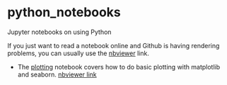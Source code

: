 # python_notebooks
Jupyter notebooks on using Python

If you just want to read a notebook online and Github is having rendering problems, you can usually use the [nbviewer](https://nbviewer.jupyter.org/) link.

* The [plotting](plotting.ipynb) notebook covers how to do basic plotting with matplotlib and seaborn. [nbviewer link](https://nbviewer.jupyter.org/github/ultradian/python_notebooks/blob/master/plotting.ipynb)  
